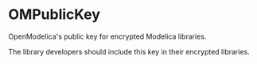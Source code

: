 # OMPublicKey
OpenModelica's public key for encrypted Modelica libraries.

The library developers should include this key in their encrypted libraries.
